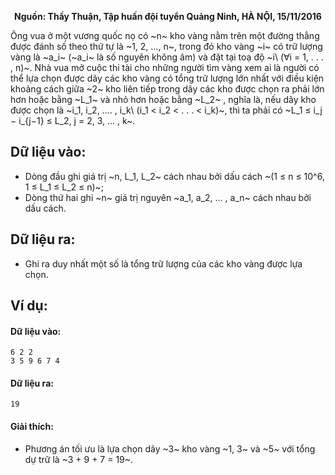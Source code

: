 **<center>Nguồn: Thầy Thuận, Tập huấn đội tuyển Quảng Ninh, HÀ NỘI, 15/11/2016</center>**

Ông vua ở một vương quốc nọ có ~n~ kho vàng nằm trên một đường thẳng được đánh số theo thứ tự là ~1, 2, …, n~, trong đó kho vàng ~i~ có trữ lượng vàng là ~a_i~ (~a_i~ là số nguyên không âm) và đặt tại toạ độ ~i\ (∀i = 1, . . . , n)~. Nhà vua mở cuộc thi tài cho những người tìm vàng xem ai là người có thể lựa chọn được dãy các kho vàng có tổng trữ lượng lớn nhất với điều kiện khoảng cách giữa ~2~ kho liên tiếp trong dãy các kho được chọn ra phải lớn hơn hoặc bằng ~L_1~ và nhỏ hơn hoặc bằng ~L_2~ , nghĩa là, nếu dãy kho được chọn là ~i_1, i_2, …. , i_k\ (i_1 < i_2 < . . . < i_k)~, thì ta phải có ~L_1 ≤ i_j − i_{j−1} ≤ L_2, j = 2, 3, … , k~.

## Dữ liệu vào:
- Dòng đầu ghi giá trị ~n, L_1, L_2~ cách nhau bởi dấu cách ~(1 ≤ n ≤ 10^6, 1 ≤ L_1 ≤ L_2 ≤ n)~;
- Dòng thứ hai ghi ~n~ giá trị nguyên ~a_1, a_2, … , a_n~ cách nhau bởi dấu cách.

## Dữ liệu ra:
- Ghi ra duy nhất một số là tổng trữ lượng của các kho vàng được lựa chọn.

## Ví dụ:
#### Dữ liệu vào:
```
6 2 2
3 5 9 6 7 4
```

#### Dữ liệu ra:
```
19
```

#### Giải thích:
- Phương án tối ưu là lựa chọn dãy ~3~ kho vàng ~1, 3~ và ~5~ với tổng dự trữ là ~3 + 9 + 7 = 19~.